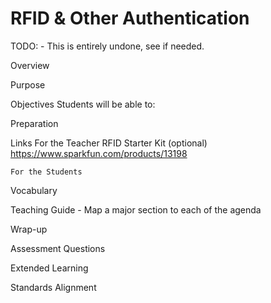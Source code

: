# RFID & Other Authentication

TODO:
	- This is entirely undone, see if needed.

Overview

Purpose

Objectives
	Students will be able to:

Preparation

Links
	For the Teacher
		RFID Starter Kit (optional)
			https://www.sparkfun.com/products/13198

	For the Students

Vocabulary

Teaching Guide
	- Map a major section to each of the agenda

Wrap-up

Assessment Questions

Extended Learning

Standards Alignment
